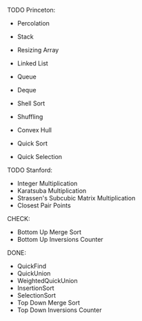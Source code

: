 TODO Princeton:
- Percolation

- Stack
- Resizing Array
- Linked List
- Queue
- Deque

- Shell Sort
- Shuffling
- Convex Hull

- Quick Sort
- Quick Selection

TODO Stanford:
- Integer Multiplication
- Karatsuba Multiplication
- Strassen's Subcubic Matrix Multiplication
- Closest Pair Points

CHECK:
- Bottom Up Merge Sort
- Bottom Up Inversions Counter

DONE:
- QuickFind
- QuickUnion
- WeightedQuickUnion
- InsertionSort
- SelectionSort
- Top Down Merge Sort
- Top Down Inversions Counter

